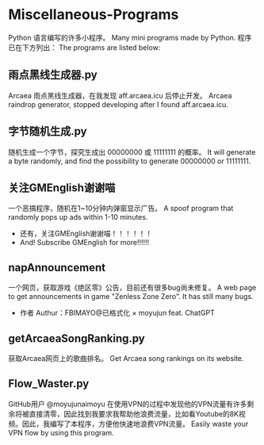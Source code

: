 # Miscellaneous-Programs
Python 语言编写的许多小程序。
Many mini programs made by Python.
程序已在下方列出：
The programs are listed below:
## 雨点黑线生成器.py
Arcaea 雨点黑线生成器，在我发现 aff.arcaea.icu 后停止开发。
Arcaea raindrop generator, stopped developing after I found aff.arcaea.icu.
## 字节随机生成.py
随机生成一个字节，探究生成出 00000000 或 11111111 的概率。
It will generate a byte randomly, and find the possibility to generate 00000000 or 11111111.
## 关注GMEnglish谢谢喵
一个恶搞程序，随机在1~10分钟内弹窗显示广告。
A spoof program that randomly pops up ads within 1-10 minutes.
- 还有，关注GMEnglish谢谢喵！！！！！！
- And! Subscribe GMEnglish for more!!!!!!
## napAnnouncement
一个网页，获取游戏《绝区零》公告，目前还有很多bug尚未修复。
A web page to get announcements in game "Zenless Zone Zero". It has still many bugs.
- 作者 Authur：FBIMAYO@已格式化 × moyujun feat. ChatGPT
## getArcaeaSongRanking.py
获取Arcaea网页上的歌曲排名。
Get Arcaea song rankings on its website.
## Flow_Waster.py
GitHub用户 @moyujunaimoyu 在使用VPN的过程中发现他的VPN流量有许多剩余将被直接清零，因此找到我要求我帮助他浪费流量，比如看Youtube的8K视频。因此，我编写了本程序，方便他快速地浪费VPN流量。
Easily waste your VPN flow by using this program.
